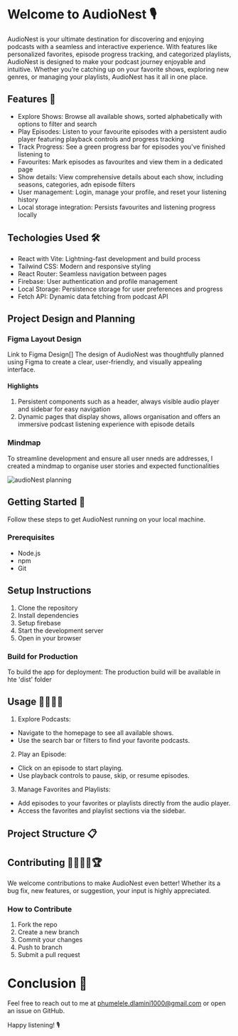 # Welcome to AudioNest 🎙️
AudioNest is your ultimate destination for discovering and enjoying podcasts with a seamless and interactive experience. With features like personalized favorites, episode progress tracking, and categorized playlists, AudioNest is designed to make your podcast journey enjoyable and intuitive. Whether you’re catching up on your favorite shows, exploring new genres, or managing your playlists, AudioNest has it all in one place.

## Features 🌟
- Explore Shows: Browse all available shows, sorted alphabetically with options to filter and search
- Play Episodes: Listen to your favourite episodes with a persistent audio player featuring playback controls and progress tracking
- Track Progress: See a green progress bar for episodes you've finished listening to
- Favourites: Mark episodes as favourites and view them in a dedicated page
- Show details: View comprehensive details about each show, including seasons, categories, adn episode filters
- User management: Login, manage your profile, and reset your listening history
- Local storage integration: Persists favourites and listening progress locally

## Techologies Used 🛠️
- React with Vite: Lightning-fast development and build process
- Tailwind CSS: Modern and responsive styling
- React Router: Seamless navigation between pages
- Firebase: User authentication and profile management
- Local Storage: Persistence storage for user preferences and progress
- Fetch API: Dynamic data fetching from podcast API

## Project Design and Planning
### Figma Layout Design
Link to Figma Design[]
The design of AudioNest was thoughtfully planned using Figma to create a clear, user-friendly, and visually appealing interface.
#### Highlights
1. Persistent components such as a header, always visible audio player and sidebar for easy navigation
2. Dynamic pages that display shows, allows organisation and offers an immersive podcast listening experience with episode details
### Mindmap
To streamline development and ensure all user nneds are addresses, I created a mindmap to organise user stories and expected functionalities

![audioNest planning](https://github.com/user-attachments/assets/503591b7-545c-467a-98aa-98e6d0ec6a1a)

## Getting Started 🚀
Follow these steps to get AudioNest running on your local machine.

### Prerequisites 
- Node.js
- npm
- Git
  
## Setup Instructions 
1. Clone the repository
2. Install dependencies
3. Setup firebase
4. Start the development server
5. Open in your browser

### Build for Production
To build the app for deployment:
The production build will be available in hte 'dist' folder

## Usage 👩🏻‍💻📜

1. Explore Podcasts:
  - Navigate to the homepage to see all available shows.
  - Use the search bar or filters to find your favorite podcasts.
  
2. Play an Episode:
  - Click on an episode to start playing.
  - Use playback controls to pause, skip, or resume episodes.
  
3. Manage Favorites and Playlists:
  - Add episodes to your favorites or playlists directly from the audio player.
  - Access the favorites and playlist sections via the sidebar.

## Project Structure 📋

## Contributing 🫱🏼‍🫲🏽🏆
We welcome contributions to make AudioNest even better! Whether its a bug fix, new features, or suggestion, your input is highly appreciated. 

### How to Contribute
1. Fork the repo
2. Create a new branch
3. Commit your changes
4. Push to branch 
5. Submit a pull request

# Conclusion 🌟
Feel free to reach out to me at phumelele.dlamini1000@gmail.com or open an issue on GitHub.

Happy listening! 🎙️
